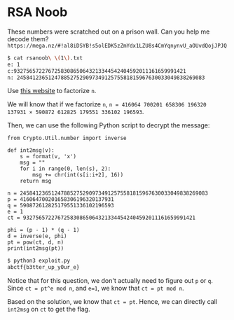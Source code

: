 # RSA Noob

These numbers were scratched out on a prison wall. Can you help me decode them? `https://mega.nz/#!al8iDSYB!s5olEDK5zZmYdx1LZU8s4CmYqnynvU_aOUvdQojJPJQ`

```bash
$ cat rsanoob\ \(1\).txt
e: 1
c:9327565722767258308650643213344542404592011161659991421
n: 245841236512478852752909734912575581815967630033049838269083
```

Use [this website](https://www.alpertron.com.ar/ECM.HTM) to factorize `n`.

We will know that if we factorize `n`, `n = 416064 700201 658306 196320 137931 × 590872 612825 179551 336102 196593`.

Then, we can use the following Python script to decrypt the message:

```python3
from Crypto.Util.number import inverse

def int2msg(v):
    s = format(v, 'x')
    msg = ""
    for i in range(0, len(s), 2):
        msg += chr(int(s[i:i+2], 16))
    return msg

n = 245841236512478852752909734912575581815967630033049838269083
p = 416064700201658306196320137931
q = 590872612825179551336102196593
e = 1
ct = 9327565722767258308650643213344542404592011161659991421

phi = (p - 1) * (q - 1)
d = inverse(e, phi)
pt = pow(ct, d, n)
print(int2msg(pt))
```

```bash
$ python3 exploit.py
abctf{b3tter_up_y0ur_e}

```

Notice that for this question, we don't actually need to figure out `p` or `q`. Since `ct = pt^e mod n`, and `e=1`, we know that `ct = pt mod n`.

Based on the solution, we know that `ct = pt`. Hence, we can directly call `int2msg` on `ct` to get the flag.
